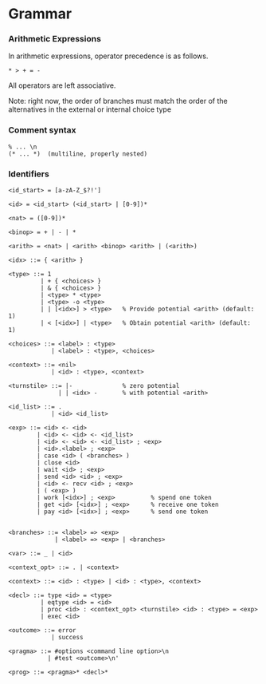 # Grammar 

### Arithmetic Expressions

In arithmetic expressions, operator precedence is as follows.

```
* > + = -
```

All operators are left associative.

Note: right now, the order of branches must match
the order of the alternatives in the external or
internal choice type

### Comment syntax

```
% ... \n
(* ... *)  (multiline, properly nested)
```

### Identifiers

```
<id_start> = [a-zA-Z_$?!']

<id> = <id_start> (<id_start> | [0-9])*
         
<nat> = ([0-9])*
         
<binop> = + | - | *
         
<arith> = <nat> | <arith> <binop> <arith> | (<arith>)

<idx> ::= { <arith> }

<type> ::= 1
         | + { <choices> }
         | & { <choices> }
         | <type> * <type>
         | <type> -o <type>
         | | [<idx>] > <type>   % Provide potential <arith> (default: 1)
         | < [<idx>] | <type>   % Obtain potential <arith> (default: 1)

<choices> ::= <label> : <type>
            | <label> : <type>, <choices>

<context> ::= <nil>
            | <id> : <type>, <context>

<turnstile> ::= |-              % zero potential
              | | <idx> -       % with potential <arith>

<id_list> ::= .
            | <id> <id_list>

<exp> ::= <id> <- <id>
        | <id> <- <id> <- <id_list>
        | <id> <- <id> <- <id_list> ; <exp>
        | <id>.<label> ; <exp>
        | case <id> ( <branches> )
        | close <id>
        | wait <id> ; <exp>
        | send <id> <id> ; <exp>
        | <id> <- recv <id> ; <exp>
        | ( <exp> )
        | work [<idx>] ; <exp>          % spend one token
        | get <id> [<idx>] ; <exp>      % receive one token
        | pay <id> [<idx>] ; <exp>      % send one token


<branches> ::= <label> => <exp>
             | <label> => <exp> | <branches>

<var> ::= _ | <id>

<context_opt> ::= . | <context>

<context> ::= <id> : <type> | <id> : <type>, <context>

<decl> ::= type <id> = <type>
         | eqtype <id> = <id>
         | proc <id> : <context_opt> <turnstile> <id> : <type> = <exp>
         | exec <id>

<outcome> ::= error
            | success

<pragma> ::= #options <command line option>\n
           | #test <outcome>\n'

<prog> ::= <pragma>* <decl>*
```
